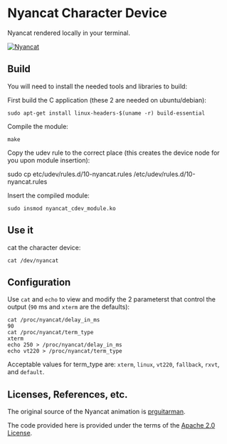 # Nyancat Character Device

Nyancat rendered locally in your terminal.

[![Nyancat](http://i.imgur.com/VR3Ab7W.png)](http://i.imgur.com/VR3Ab7W.png)

## Build

You will need to install the needed tools and libraries to build:

First build the C application (these 2 are needed on ubuntu/debian):

    sudo apt-get install linux-headers-$(uname -r) build-essential

Compile the module:

    make

Copy the udev rule to the correct place (this creates the device node for you upon module insertion):

  sudo cp etc/udev/rules.d/10-nyancat.rules /etc/udev/rules.d/10-nyancat.rules

Insert the compiled module:

    sudo insmod nyancat_cdev_module.ko

## Use it

cat the character device:

    cat /dev/nyancat

## Configuration

Use `cat` and `echo` to view and modify the 2 parameterst that control the output (`90` ms and `xterm` are the defaults):

    cat /proc/nyancat/delay_in_ms
    90
    cat /proc/nyancat/term_type
    xterm
    echo 250 > /proc/nyancat/delay_in_ms
    echo vt220 > /proc/nyancat/term_type

Acceptable values for term_type are: `xterm`, `linux`, `vt220`, `fallback`, `rxvt`, and `default`.

## Licenses, References, etc.

The original source of the Nyancat animation is
[prguitarman](http://www.prguitarman.com/index.php?id=348).

The code provided here is provided under the terms of the
[Apache 2.0 License](http://www.apache.org/licenses/LICENSE-2.0).
